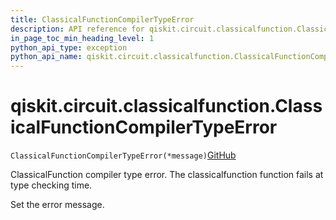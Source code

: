 ```yaml
---
title: ClassicalFunctionCompilerTypeError
description: API reference for qiskit.circuit.classicalfunction.ClassicalFunctionCompilerTypeError
in_page_toc_min_heading_level: 1
python_api_type: exception
python_api_name: qiskit.circuit.classicalfunction.ClassicalFunctionCompilerTypeError
---
```


# qiskit.circuit.classicalfunction.ClassicalFunctionCompilerTypeError

<span id="qiskit.circuit.classicalfunction.ClassicalFunctionCompilerTypeError" />

`ClassicalFunctionCompilerTypeError(*message)`[GitHub](https://github.com/qiskit/qiskit/tree/stable/0.22/qiskit/circuit/classicalfunction/exceptions.py "view source code")

ClassicalFunction compiler type error. The classicalfunction function fails at type checking time.

Set the error message.

